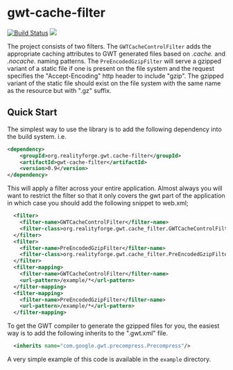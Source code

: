 # gwt-cache-filter

[![Build Status](https://api.travis-ci.com/realityforge/gwt-cache-filter.svg?branch=master)](http://travis-ci.org/realityforge/gwt-cache-filter)
[<img src="https://img.shields.io/maven-central/v/org.realityforge.gwt.cache-filter/gwt-cache-filter.svg?label=latest%20release"/>](http://search.maven.org/#search%7Cga%7C1%7Cg%3A%22org.realityforge.gwt.cache-filter%22%20a%3A%22gwt-cache-filter%22)

The project consists of two filters. The `GWTCacheControlFilter` adds the appropriate
caching attributes to GWT generated files based on *.cache.* and *.nocache.* naming
patterns. The `PreEncodedGzipFilter` will serve a gzipped variant of a static file
if one is present on the file system and the request specifies the "Accept-Encoding"
http header to include "gzip". The gzipped variant of the static file should exist
on the file system with the same name as the resource but with ".gz" suffix.

## Quick Start

The simplest way to use the library is to add the following dependency
into the build system. i.e.

```xml
<dependency>
    <groupId>org.realityforge.gwt.cache-filter</groupId>
    <artifactId>gwt-cache-filter</artifactId>
    <version>0.9</version>
</dependency>
```

This will apply a filter across your entire application. Almost always you will want
to restrict the filter so that it only covers the gwt part of the application in which
case you should add the following snippet to web.xml;

```xml
  <filter>
    <filter-name>GWTCacheControlFilter</filter-name>
    <filter-class>org.realityforge.gwt.cache_filter.GWTCacheControlFilter</filter-class>
  </filter>
  <filter>
    <filter-name>PreEncodedGzipFilter</filter-name>
    <filter-class>org.realityforge.gwt.cache_filter.PreEncodedGzipFilter</filter-class>
  </filter>
  <filter-mapping>
    <filter-name>GWTCacheControlFilter</filter-name>
    <url-pattern>/example/*</url-pattern>
  </filter-mapping>
  <filter-mapping>
    <filter-name>PreEncodedGzipFilter</filter-name>
    <url-pattern>/example/*</url-pattern>
  </filter-mapping>
```

To get the GWT compiler to generate the gzipped files for you, the easiest way is to add
the following inherits to the ".gwt.xml" file.

```xml
  <inherits name="com.google.gwt.precompress.Precompress"/>
```

A very simple example of this code is available in the `example` directory.
